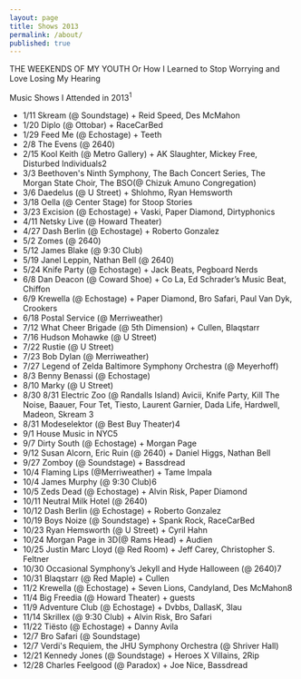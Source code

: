 ```yaml
---
layout: page
title: Shows 2013
permalink: /about/
published: true
---
```


THE WEEKENDS OF MY YOUTH
Or How I Learned to Stop Worrying and Love Losing My Hearing

Music Shows I Attended in 2013<sup>1</sup>

* 1/11 Skream (@ Soundstage) + Reid Speed, Des McMahon
* 1/20 Diplo (@ Ottobar) + RaceCarBed
* 1/29 Feed Me (@ Echostage) + Teeth
* 2/8 The Evens (@ 2640)
* 2/15 Kool Keith (@ Metro Gallery) + AK Slaughter, Mickey Free, Disturbed Individuals2
* 3/3 Beethoven's Ninth Symphony, The Bach Concert Series, The Morgan State Choir, The BSO(@ Chizuk Amuno Congregation)
* 3/6 Daedelus (@ U Street) + Shlohmo, Ryan Hemsworth
* 3/18 Oella (@ Center Stage) for Stoop Stories
* 3/23 Excision (@ Echostage) + Vaski, Paper Diamond, Dirtyphonics
* 4/11 Netsky Live (@ Howard Theater)
* 4/27 Dash Berlin (@ Echostage) + Roberto Gonzalez
* 5/2 Zomes (@ 2640)
* 5/12 James Blake (@ 9:30 Club)
* 5/19 Janel Leppin, Nathan Bell (@ 2640)
* 5/24 Knife Party (@ Echostage) + Jack Beats, Pegboard Nerds
* 6/8 Dan Deacon (@ Coward Shoe) + Co La, Ed Schrader’s Music Beat, Chiffon
* 6/9 Krewella (@ Echostage) + Paper Diamond, Bro Safari, Paul Van Dyk, Crookers
* 6/18 Postal Service (@ Merriweather)
* 7/12 What Cheer Brigade (@ 5th Dimension) + Cullen, Blaqstarr
* 7/16 Hudson Mohawke (@ U Street)
* 7/22 Rustie (@ U Street)
* 7/23 Bob Dylan (@ Merriweather)
* 7/27 Legend of Zelda Baltimore Symphony Orchestra (@ Meyerhoff)
* 8/3 Benny Benassi (@ Echostage)
* 8/10 Marky (@ U Street)
* 8/30 8/31 Electric Zoo (@ Randalls Island) Avicii, Knife Party, Kill The Noise, Baauer, Four Tet, Tiesto, Laurent Garnier, Dada Life, Hardwell, Madeon, Skream 3
* 8/31 Modeselektor (@ Best Buy Theater)4
* 9/1 House Music in NYC5
* 9/7 Dirty South (@ Echostage) + Morgan Page
* 9/12 Susan Alcorn, Eric Ruin (@ 2640) + Daniel Higgs, Nathan Bell
* 9/27 Zomboy (@ Soundstage) + Bassdread
* 10/4 Flaming Lips (@Merriweather) + Tame Impala
* 10/4 James Murphy (@ 9:30 Club)6
* 10/5 Zeds Dead (@ Echostage) + Alvin Risk, Paper Diamond
* 10/11 Neutral Milk Hotel (@ 2640)
* 10/12 Dash Berlin (@ Echostage) + Roberto Gonzalez
* 10/19 Boys Noize (@ Soundstage) + Spank Rock, RaceCarBed
* 10/23 Ryan Hemsworth (@ U Street) + Cyril Hahn
* 10/24 Morgan Page in 3D(@ Rams Head) + Audien
* 10/25 Justin Marc Lloyd (@ Red Room) + Jeff Carey, Christopher S. Feltner
* 10/30 Occasional Symphony’s Jekyll and Hyde Halloween (@ 2640)7
* 10/31 Blaqstarr (@ Red Maple) + Cullen
* 11/2 Krewella (@ Echostage) + Seven Lions, Candyland, Des McMahon8
* 11/4 Big Freedia (@ Howard Theater) + guests
* 11/9 Adventure Club (@ Echostage) + Dvbbs, DallasK, 3lau
* 11/14 Skrillex (@ 9:30 Club) + Alvin Risk, Bro Safari
* 11/22 Tiësto (@ Echostage) + Danny Avila
* 12/7 Bro Safari (@ Soundstage)
* 12/7 Verdi's Requiem, the JHU Symphony Orchestra (@ Shriver Hall)
* 12/21 Kennedy Jones (@ Soundstage) + Heroes X Villains, 2Rip
* 12/28 Charles Feelgood (@ Paradox) + Joe Nice, Bassdread
